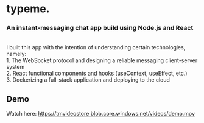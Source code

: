 # typeme.
### An instant-messaging chat app build using Node.js and React
<br>
I built this app with the intention of understanding certain technologies, namely:
<br>
1. The WebSocket protocol and designing a reliable messaging client-server system
<br>
2. React functional components and hooks (useContext, useEffect, etc.)
<br>
3. Dockerizing a full-stack application and deploying to the cloud

## Demo

Watch here: https://tmvideostore.blob.core.windows.net/videos/demo.mov
